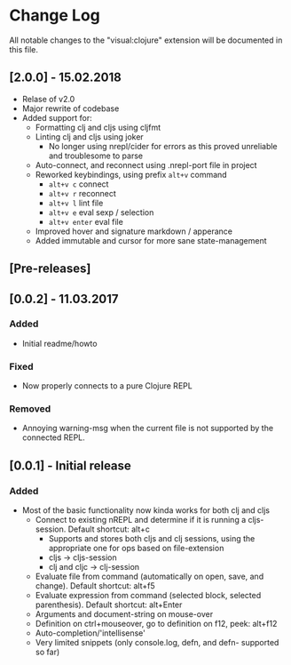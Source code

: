 # Change Log
All notable changes to the "visual:clojure" extension will be documented in this file.

## [2.0.0] - 15.02.2018
- Relase of v2.0
- Major rewrite of codebase
- Added support for:
    - Formatting clj and cljs using cljfmt
    - Linting clj and cljs using joker
        - No longer using nrepl/cider for errors as this proved unreliable and troublesome to parse
    - Auto-connect, and reconnect using .nrepl-port file in project
    - Reworked keybindings, using prefix `alt+v` command
        - `alt+v c` connect
        - `alt+v r` reconnect
        - `alt+v l` lint file
        - `alt+v e` eval sexp / selection
        - `alt+v enter` eval file
    - Improved hover and signature markdown / apperance
    - Added immutable and cursor for more sane state-management

## [Pre-releases]

## [0.0.2] - 11.03.2017
### Added
* Initial readme/howto

### Fixed
* Now properly connects to a pure Clojure REPL

### Removed
* Annoying warning-msg when the current file is not supported by the connected REPL.

## [0.0.1] - Initial release
### Added
* Most of the basic functionality now kinda works for both clj and cljs
    * Connect to existing nREPL and determine if it is running a cljs-session. Default shortcut: alt+c
        * Supports and stores both cljs and clj sessions, using the appropriate one for ops based on file-extension
        * cljs -> cljs-session
        * clj and cljc -> clj-session
    * Evaluate file from command (automatically on open, save, and change). Default shortcut: alt+f5
    * Evaluate expression from command (selected block, selected parenthesis). Default shortcut: alt+Enter
    * Arguments and document-string on mouse-over
    * Definition on ctrl+mouseover, go to definition on f12, peek: alt+f12
    * Auto-completion/'intellisense'
    * Very limited snippets (only console.log, defn, and defn- supported so far)
